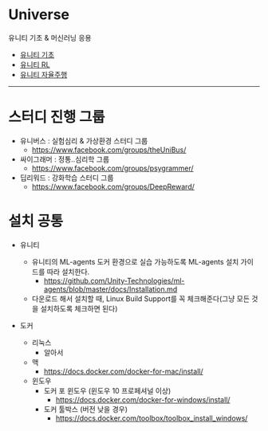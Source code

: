 # Universe

유니티 기초 & 머신러닝 응용

* [유니티 기초](/UnityBasic/) 
* [유니티 RL](/UnityRL/) 
* [유니티 자율주행](/UnitySelfDrivingCar/)
  
----------------

# 스터디 진행 그룹
* 유니버스 : 실험심리 & 가상환경 스터디 그룹
  - https://www.facebook.com/groups/theUniBus/
* 싸이그래머 : 정통..심리학 그룹
  - https://www.facebook.com/groups/psygrammer/
* 딥리워드 : 강화학습 스터디 그룹
  - https://www.facebook.com/groups/DeepReward/
  
# 설치 공통
* 유니티
  - 유니티의 ML-agents 도커 환경으로 실습 가능하도록 ML-agents 설치 가이드를 따라 설치한다.
    - https://github.com/Unity-Technologies/ml-agents/blob/master/docs/Installation.md
  - 다운로드 해서 설치할 때, Linux Build Support를 꼭 체크해준다(그냥 모든 것을 설치하도록 체크하면 된다)
  
* 도커
  * 리눅스
    - 알아서
  * 맥
    - https://docs.docker.com/docker-for-mac/install/
  * 윈도우
    - 도커 포 윈도우 (윈도우 10 프로페셔널 이상)
      - https://docs.docker.com/docker-for-windows/install/
    - 도커 툴박스 (버전 낮을 경우)
      - https://docs.docker.com/toolbox/toolbox_install_windows/



